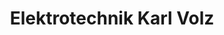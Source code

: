 ---
title: "Elektrotechnik Karl Volz"
url: /bermatingen/elektrotechnik-karl-volz/
shop: Elektronik
---
